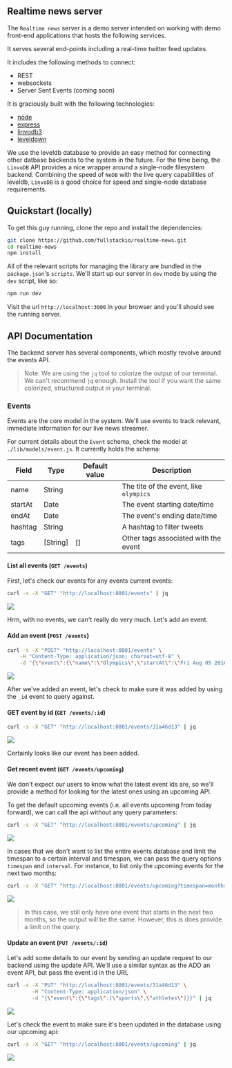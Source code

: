 ## Realtime news server

The `Realtime news` server is a demo server intended on working with demo front-end applications that hosts the following services.

It serves several end-points including a real-time twitter feed updates.

It includes the following methods to connect:

* REST
* websockets
* Server Sent Events (coming soon)

It is graciously built with the following technologies:

* [node](http://nodejs.org)
* [express](http://expressjs.com/)
* [linvodb3](https://github.com/Ivshti/linvodb3)
* [leveldown]()

We use the leveldb database to provide an easy method for connecting other datbase backends to the system in the future. For the time being, the `LinvoDB` API provides a nice wrapper around a single-node filesystem backend. Combining the speed of `NeDB` with the live query capabilities of leveldb, `LinvoDB` is a good choice for speed and single-node database requirements.

## Quickstart (locally)

To get this guy running, clone the repo and install the dependencies:

```bash
git clone https://github.com/fullstackio/realtime-news.git
cd realtime-news
npm install
```

All of the relevant scripts for managing the library are bundled in the `package.json`'s `scripts`. We'll start up our server in `dev` mode by using the `dev` script, like so:

```bash
npm run dev
```

Visit the url `http://localhost:3000` in your browser and you'll should see the running server.

## API Documentation

The backend server has several components, which mostly revolve around the events API.

> Note:
> We are using the `jq` tool to colorize the output of our terminal. We can't recommend `jq` enough. Install the tool if you want the same colorized, structured output in your terminal.

### Events

Events are the core model in the system. We'll use events to track relevant, immediate information for our live news streamer.

For current details about the `Event` schema, check the model at `./lib/models/event.js`. It currently holds the schema:

| Field | Type | Default value | Description |
|-------|------|---------------|-------------|
| name  | String | | The tite of the event, like `olympics` |
| startAt | Date | | The event starting date/time |
| endAt | Date | | The event's ending date/time |
| hashtag | String | | A hashtag to filter tweets |
| tags | [String] | [] | Other tags associated with the event |

#### List all events (`GET /events`)

First, let's check our events for any events current events:

```bash
curl -s -X "GET" "http://localhost:8001/events" | jq
```

![](public/images/GET_ALL_EVENTS_EMPTY.png)

Hrm, with no events, we can't really do very much. Let's add an event.

#### Add an event (`POST /events`)

```bash
curl -s -X "POST" "http://localhost:8001/events" \
	-H "Content-Type: application/json; charset=utf-8" \
	-d "{\"event\":{\"name\":\"Olympics\",\"startAt\":\"Fri Aug 05 2016 00:00:00 GMT-0700 (PDT)\",\"endAt\":\"Sun Aug 21 2016 00:00:00 GMT-0700 (PDT)\",\"hashtag\":\"olympics\",\"tags\":[\"sports\"]}}" | jq
```

![](public/images/ADD_EVENT.png)

After we've added an event, let's check to make sure it was added by using the `_id` event to query against.

#### GET event by id (`GET /events/:id`)

```bash
curl -s -X "GET" "http://localhost:8001/events/31a46d13" | jq
```

![](public/images/GET_ONE_EVENT.png)

Certainly looks like our event has been added.

#### Get recent event (`GET /events/upcoming`)

We don't expect our users to know what the latest event ids are, so we'll provide a method for looking for the latest ones using an upcoming API.

To get the default upcoming events (i.e. all events upcoming from today forward), we can call the api without any query parameters:

```bash
curl -s -X "GET" "http://localhost:8001/events/upcoming" | jq
```

![](public/images/UPCOMING_EVENTS_DEFAULT.png)

In cases that we don't want to list the entire events database and limit the timespan to a certain interval and timespan, we can pass the query options `timespan` and `interval`. For instance, to list only the upcoming events for the next two months:

```bash
curl -s -X "GET" "http://localhost:8001/events/upcoming?timespan=months&interval=2" | jq
```

![](public/images/UPCOMING_EVENTS_LIMITED.png)

> In this case, we still only have one event that starts in the next two months, so the output will be the same. However, this _is_ does provide a limit on the query.

#### Update an event (`PUT /events/:id`)

Let's add some details to our event by sending an update request to our backend using the update API. We'll use a similar syntax as the ADD an event API, but pass the event id in the URL

```bash
curl -s -X "PUT" "http://localhost:8001/events/31a46d13" \
        -H "Content-Type: application/json" \
        -d "{\"event\":{\"tags\":[\"sports\",\"athletes\"]}}" | jq
```

![](public/images/UPDATE_EVENT.png)

Let's check the event to make sure it's been updated in the database using our upcoming api:

```bash
curl -s -X "GET" "http://localhost:8001/events/upcoming" | jq
```

![](public/images/CHECK_UPDATED.png)
